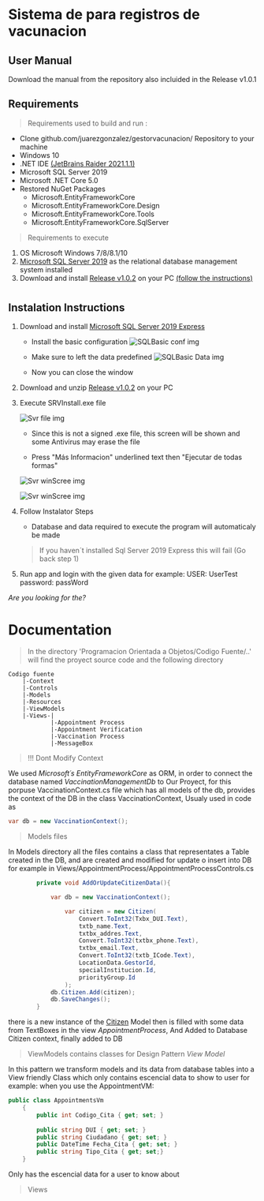 
# Sistema de para registros de vacunacion 

## User Manual

Download the manual from the repository also incluided in the Release v1.0.1  

## Requirements
> Requirements used to build and run :

- Clone github.com/juarezgonzalez/gestorvacunacion/ Repository to your machine 
- Windows 10  
- .NET IDE [(JetBrains Raider 2021.1.1)](https://www.jetbrains.com/es-es/rider/) 
- Microsoft SQL Server 2019 
- Microsoft .NET Core 5.0
- Restored NuGet Packages
    - Microsoft.EntityFrameworkCore
    - Microsoft.EntityFrameworkCore.Design
    - Microsoft.EntityFrameworkCore.Tools
    - Microsoft.EntityFrameworkCore.SqlServer

> Requirements to execute
1. OS Microsoft Windows  7/8/8.1/10
2. [Microsoft SQL Server 2019](https://www.microsoft.com/es-es/sql-server/sql-server-downloads) as the relational database management system installed 
3. Download and install [Release v1.0.2](https://github.com/UCASV/proyecto-final-grupo-35/releases/tag/1.0.2) on your PC [(follow the instructions)](https://github.com/UCASV/proyecto-final-grupo-35#instalation-instructions)

#  

## Instalation Instructions

1. Download and install [Microsoft SQL Server 2019 Express](https://www.microsoft.com/es-co/download/details.aspx?id=101064)
    - Install the basic configuration
        ![SQLBasic conf img](https://raw.githubusercontent.com/UCASV/proyecto-final-grupo-35/master/Programacion%20Orientada%20a%20Objetos/Docs/Resources/Instalation1.png "SQLBasic")

    - Make sure to left the data predefined
        ![SQLBasic Data img](https://raw.githubusercontent.com/UCASV/proyecto-final-grupo-35/master/Programacion%20Orientada%20a%20Objetos/Docs/Resources/Instalation2.png "SQLData")

    - Now you can close the window                   
    
2. Download and unzip [Release v1.0.2](https://github.com/UCASV/proyecto-final-grupo-35/releases/tag/1.0.2) on your PC

3. Execute SRVInstall.exe file

    ![Svr file img](https://raw.githubusercontent.com/UCASV/proyecto-final-grupo-35/master/Programacion%20Orientada%20a%20Objetos/Docs/Resources/SVRInstallerImg.png "Svr file")

    - Since this is not a signed .exe file, this screen will be shown and some Antivirus may erase the file 
    
    - Press "Más Informacion" underlined text then "Ejecutar de todas formas" 

     ![Svr winScree img](https://raw.githubusercontent.com/UCASV/proyecto-final-grupo-35/master/Programacion%20Orientada%20a%20Objetos/Docs/Resources/SVRInstallerWINError.png "Svr error")
     
     ![Svr winScree img](https://raw.githubusercontent.com/UCASV/proyecto-final-grupo-35/master/Programacion%20Orientada%20a%20Objetos/Docs/Resources/SVRInstallerWINError2.png "Svr error2")


4. Follow Instalator Steps
    - Database and data required to execute the program will automaticaly be made

    > If you haven´t installed Sql Server 2019 Express this will fail (Go back step 1)
    
5. Run app and login with the given data 
for example: 
    USER: UserTest 
    password: passWord




*Are you looking for the?*
# Documentation

> In the directory 'Programacion Orientada a Objetos/Codigo Fuente/..' will find the proyect source code and the following directory 


    Codigo fuente 
        |-Context
        |-Controls 
        |-Models 
        |-Resources
        |-ViewModels 
        |-Views-|
                |-Appointment Process
                |-Appointment Verification
                |-Vaccination Process
                |-MessageBox

> !!! Dont Modify Context

We used _Microsoft´s EntityFrameworkCore_ as ORM, in order to connect the database named _VaccinationManagementDb_  to Our Proyect, for this porpuse  VaccinationContext.cs file which has all models of the db, provides the context of the DB in the class VaccinationContext, 
Usualy used in code as 

```csharp
var db = new VaccinationContext();
```
> Models files 

In Models directory all the files contains a class that representates a Table created in the DB, and are created and modified for update o insert into DB  for example in Views/AppointmentProcess/AppointmentProcessControls.cs

```csharp
        private void AddOrUpdateCitizenData(){

            var db = new VaccinationContext(); 

                var citizen = new Citizen(
                    Convert.ToInt32(Txbx_DUI.Text),
                    txtb_name.Text,
                    txtbx_addres.Text,
                    Convert.ToInt32(txtbx_phone.Text),
                    txtbx_email.Text,
                    Convert.ToInt32(txtb_ICode.Text),
                    LocationData.GestorId,
                    specialInstitucion.Id,
                    priorityGroup.Id
                );
            db.Citizen.Add(citizen);
            db.SaveChanges();
        }
```

there is a new instance of the [Citizen]() Model then is filled with some data from TextBoxes in the view _AppointmentProcess_, And Added to Database Citizen context, finally added to DB

> ViewModels contains classes for Design Pattern _View Model_ 

In this pattern we transform models and its data from database tables into a View friendly Class which only contains escencial data to show to user for example: 
when you use the AppointmentVM: 
```csharp 
public class AppointmentsVm 
    {
        public int Codigo_Cita { get; set; }
        
        public string DUI { get; set; }
        public string Ciudadano { get; set; }
        public DateTime Fecha_Cita { get; set; }
        public string Tipo_Cita { get; set;}
    }
```

Only has the escencial data for a user to know about


>Views 

